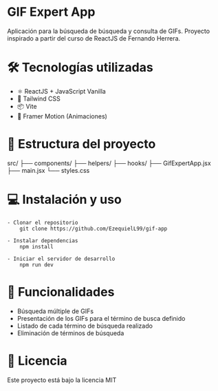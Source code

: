 # GIF Expert App

Aplicación para la búsqueda de búsqueda y consulta de GIFs. Proyecto inspirado a partir del curso de ReactJS de Fernando Herrera.

# 🛠 Tecnologías utilizadas

- ⚛ ReactJS + JavaScript Vanilla
- 💅 Tailwind CSS
- 📦 Vite
- 🥏 Framer Motion (Animaciones)

# 📂 Estructura del proyecto

src/
├── components/
├── helpers/
├── hooks/
├── GifExpertApp.jsx
├── main.jsx
└── styles.css

# 💻 Instalación y uso
    - Clonar el repositorio
        git clone https://github.com/EzequielL99/gif-app

    - Instalar dependencias
        npm install

    - Iniciar el servidor de desarrollo
        npm run dev

# 📌 Funcionalidades
- Búsqueda múltiple de GIFs
- Presentación de los GIFs para el término de busca definido
- Listado de cada término de búsqueda realizado
- Eliminación de términos de búsqueda

# 📜 Licencia
Este proyecto está bajo la licencia MIT 